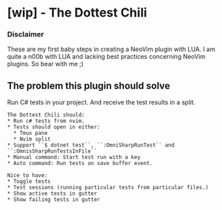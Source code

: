 # [wip] - The Dottest Chili

### Disclaimer
These are my first baby steps in creating a NeoVim plugin with LUA.
I am quite a n00b with LUA and lacking best practices concerning NeoVim plugins.
So bear with me ;)

## The problem this plugin should solve
Run C# tests in your project. And receive the test results in a split.

```
The Dottest Chili should:
* Run c# tests from nvim. 
* Tests should open in either:
  * Tmux pane
  * Nvim split
* Support ``$ dotnet test``, ``:OmniSharpRunTest`` and ``:OmnisSharpRunTestsInFile``
* Manual command: Start test run with a key
* Auto command: Run tests on save buffer event.

Nice to have:
* Toggle tests 
* Test sessions (running particular tests from particular files.)
* Show active tests in gutter
* Show failing tests in gutter
```
